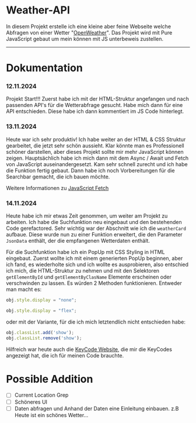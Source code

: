 # Weather-API

In diesem Projekt erstelle ich eine kleine aber feine Webseite welche Abfragen von einer Wetter "[OpenWeather](https://openweathermap.org/api)". Das Projekt wird mit Pure JavaScript gebaut um mein können mit JS unterbeweis zustellen.

---

# Dokumentation

### 12.11.2024
Projekt Start!!! Zuerst habe ich mit der HTML-Struktur angefangen und nach passenden API's für die Wetterabfrage gesucht. Habe mich dann für eine API entschieden. Diese habe ich dann kommentiert im JS Code hinterlegt.

### 13.11.2024
Heute war ich sehr produktiv! Ich habe weiter an der HTML & CSS Struktur gearbeitet, die jetzt sehr schön aussieht. Klar könnte man es Professionell schöner darstellen, aber dieses Projekt sollte mir mehr JavaScript können zeigen. Hauptsächlich habe ich mich dann mit dem Async / Await und Fetch von JavaScript auseinandergesetzt. Kam sehr schnell zurecht und ich habe die Funktion fertig gebaut. Dann habe ich noch Vorbereitungen für die Searchbar gemacht, die ich bauen möchte.

Weitere Informationen zu [JavaScript Fetch](https://developer.mozilla.org/en-US/docs/Web/API/Fetch_API/Using_Fetch)

### 14.11.2024
Heute habe ich mir etwas Zeit genommen, um weiter am Projekt zu arbeiten. Ich habe die Suchfunktion neu eingebaut und den bestehenden Code gerefactored. Sehr wichtig war der Abschnitt wie ich die `weatherCard` aufbaue. Diese wurde nun zu einer Funktion erweitert, die den Parameter `JsonData` enthält, der die empfangenen Wetterdaten enthält.

Für die Suchfunktion habe ich ein PopUp mit CSS Styling in HTML eingebaut. Zuerst wollte ich mit einem generierten PopUp beginnen, aber ich fand, es wiederholte sich und ich wollte es ausprobieren, also entschied ich mich, die HTML-Struktur zu nehmen und mit den Selektoren `getElementById` und `getElementByClasName` Elemente erscheinen oder verschwinden zu lassen. Es würden 2 Methoden funktionieren. Entweder man macht es:
```js
obj.style.display = "none";

obj.style.display = "flex";
```
oder mit der Variante, für die ich mich letztendlich nicht entschieden habe:
```js
obj.classList.add('show');
obj.classList.remove('show');
```
Hilfreich war heute auch die [KeyCode Website](https://www.toptal.com/developers/keycode), die mir die KeyCodes angezeigt hat, die ich für meinen Code brauchte.

# Possible Addition
- [ ] Current Location Grep
- [ ] Schöneres UI
- [ ] Daten abfragen und Anhand der Daten eine Einleitung einbauen. z.B Heute ist ein schönes Wetter...